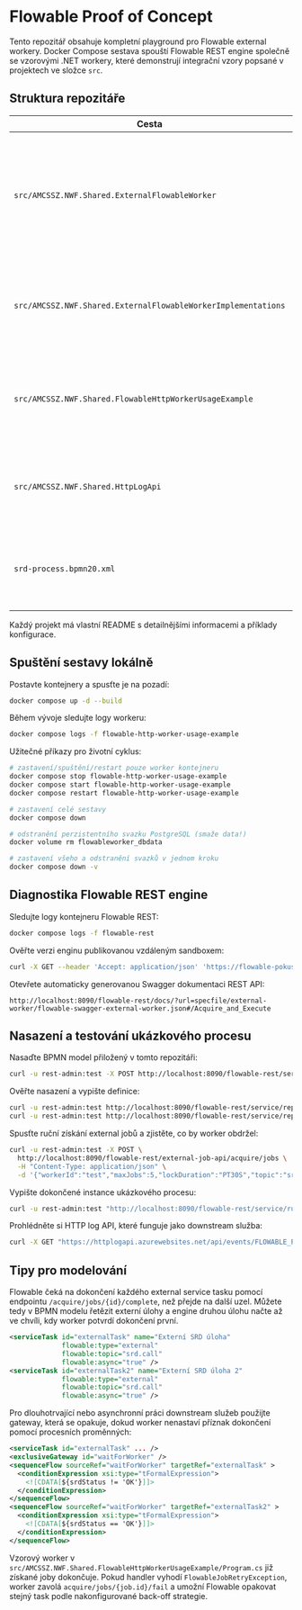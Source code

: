 # Flowable Proof of Concept

Tento repozitář obsahuje kompletní playground pro Flowable external workery. Docker
Compose sestava spouští Flowable REST engine společně se vzorovými .NET workery,
které demonstrují integrační vzory popsané v projektech ve složce `src`.

## Struktura repozitáře

| Cesta | Popis |
| --- | --- |
| `src/AMCSSZ.NWF.Shared.ExternalFlowableWorker` | Znovupoužitelná knihovna, která obaluje REST API pro Flowable external joby a zajišťuje polling, retry i zpracování chyb pro vlastní handlery. |
| `src/AMCSSZ.NWF.Shared.ExternalFlowableWorkerImplementations` | Kolekce hotových implementací workerů (HTTP handlery, pomocné utility a DI extension metody). |
| `src/AMCSSZ.NWF.Shared.FlowableHttpWorkerUsageExample` | Konzolový host, který referencuje balíček implementací a demonstruje registraci HTTP handlerů. |
| `src/AMCSSZ.NWF.Shared.HttpLogApi` | Minimalistické ASP.NET Core API používané jako cílový endpoint při testování HTTP workerů. |
| `srd-process.bpmn20.xml` | Ukázkový BPMN model, který spouští external task topic konzumovaný workery. |

Každý projekt má vlastní README s detailnějšími informacemi a příklady konfigurace.

## Spuštění sestavy lokálně

Postavte kontejnery a spusťte je na pozadí:

```bash
docker compose up -d --build
```

Během vývoje sledujte logy workeru:

```bash
docker compose logs -f flowable-http-worker-usage-example
```

Užitečné příkazy pro životní cyklus:

```bash
# zastavení/spuštění/restart pouze worker kontejneru
docker compose stop flowable-http-worker-usage-example
docker compose start flowable-http-worker-usage-example
docker compose restart flowable-http-worker-usage-example

# zastavení celé sestavy
docker compose down

# odstranění perzistentního svazku PostgreSQL (smaže data!)
docker volume rm flowableworker_dbdata

# zastavení všeho a odstranění svazků v jednom kroku
docker compose down -v
```

## Diagnostika Flowable REST engine

Sledujte logy kontejneru Flowable REST:

```bash
docker compose logs -f flowable-rest
```

Ověřte verzi enginu publikovanou vzdáleným sandboxem:

```bash
curl -X GET --header 'Accept: application/json' 'https://flowable-pokusy-rest.evidencz.dev/flowable-rest/service/management/engine'
```

Otevřete automaticky generovanou Swagger dokumentaci REST API:

```
http://localhost:8090/flowable-rest/docs/?url=specfile/external-worker/flowable-swagger-external-worker.json#/Acquire_and_Execute
```

## Nasazení a testování ukázkového procesu

Nasaďte BPMN model přiložený v tomto repozitáři:

```bash
curl -u rest-admin:test -X POST http://localhost:8090/flowable-rest/service/repository/deployments -H "Content-Type: multipart/form-data" -F "file=@srd-process.bpmn20.xml"
```

Ověřte nasazení a vypište definice:

```bash
curl -u rest-admin:test http://localhost:8090/flowable-rest/service/repository/process-definitions?key=srdProcess
curl -u rest-admin:test http://localhost:8090/flowable-rest/service/repository/process-definitions
```

Spusťte ruční získání external jobů a zjistěte, co by worker obdržel:

```bash
curl -u rest-admin:test -X POST \
  http://localhost:8090/flowable-rest/external-job-api/acquire/jobs \
  -H "Content-Type: application/json" \
  -d '{"workerId":"test","maxJobs":5,"lockDuration":"PT30S","topic":"srd.call","fetchVariables":true}'
```

Vypište dokončené instance ukázkového procesu:

```bash
curl -u rest-admin:test "http://localhost:8090/flowable-rest/service/runtime/process-instances?processDefinitionKey=srdProcess&finished=true"
```

Prohlédněte si HTTP log API, které funguje jako downstream služba:

```bash
curl -X GET "https://httplogapi.azurewebsites.net/api/events/FLOWABLE_POC_WORKER?from=2025-10-13T22:00:00Z&to=2025-10-14T21:59:59Z"
```

## Tipy pro modelování

Flowable čeká na dokončení každého external service tasku pomocí endpointu `/acquire/jobs/{id}/complete`, než přejde na další uzel. Můžete tedy v BPMN modelu řetězit externí úlohy a engine druhou úlohu načte až ve chvíli, kdy worker potvrdí dokončení první.

```xml
<serviceTask id="externalTask" name="Externí SRD úloha"
             flowable:type="external"
             flowable:topic="srd.call"
             flowable:async="true" />
<serviceTask id="externalTask2" name="Externí SRD úloha 2"
             flowable:type="external"
             flowable:topic="srd.call"
             flowable:async="true" />
```

Pro dlouhotrvající nebo asynchronní práci downstream služeb použijte gateway, která se opakuje, dokud worker nenastaví příznak dokončení pomocí procesních proměnných:

```xml
<serviceTask id="externalTask" ... />
<exclusiveGateway id="waitForWorker" />
<sequenceFlow sourceRef="waitForWorker" targetRef="externalTask" >
  <conditionExpression xsi:type="tFormalExpression">
    <![CDATA[${srdStatus != 'OK'}]]>
  </conditionExpression>
</sequenceFlow>
<sequenceFlow sourceRef="waitForWorker" targetRef="externalTask2" >
  <conditionExpression xsi:type="tFormalExpression">
    <![CDATA[${srdStatus == 'OK'}]]>
  </conditionExpression>
</sequenceFlow>
```

Vzorový worker v `src/AMCSSZ.NWF.Shared.FlowableHttpWorkerUsageExample/Program.cs` již získané joby dokončuje. Pokud handler vyhodí `FlowableJobRetryException`, worker zavolá `acquire/jobs/{job.id}/fail` a umožní Flowable opakovat stejný task podle nakonfigurované back-off strategie.
